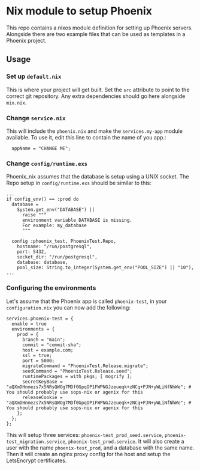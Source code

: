 # Nix module to setup Phoenix

This repo contains a nixos module definition for setting up Phoenix servers.
Alongside there are two example files that can be used as templates in a Phoenix project.

## Usage
### Set up `default.nix` 
This is where your project will get built. Set the `src` attribute to point to the correct git repository.
Any extra dependencies should go here alongside `mix.nix`.

### Change `service.nix`
This will include the `phoenix.nix` and make the `services.my-app` module available. To use it, edit this line to contain the name of you app.:
```
  appName = "CHANGE ME";
```

### Change `config/runtime.exs` 
Phoenix_nix assumes that the database is setup using a UNIX socket. The Repo setup in `config/runtime.exs` should be similar to this:
```
...
if config_env() == :prod do
  database =
    System.get_env("DATABASE") ||
      raise """
      environment variable DATABASE is missing.
      For example: my_database
      """

  config :phoenix_test, PhoenixTest.Repo,
    hostname: "/run/postgresql",
    port: 5432,
    socket_dir: "/run/postgresql",
    database: database,
    pool_size: String.to_integer(System.get_env("POOL_SIZE") || "10"),
...
```

### Configuring the environments
Let's assume that the Phoenix app is called `phoenix-test`, in your `configuration.nix` you can now add the following:
```
services.phoenix-test = {
  enable = true
  environments = {
    prod = {
      branch = "main";
      commit = "commit-sha";     
      host = example.com;
      ssl = true;
      port = 5000;
      migrateCommand = "PhoenixTest.Release.migrate";
      seedCommand = "PhoenixTest.Release.seed";
      runtimePackages = with pkgs; [ mogrify ];
      secretKeyBase = "aQXmDHnmezs7x5NRsQWOg7MDf0GpqOP1FWPNGJzeueqk+zNCq+PJN+yWLiNfNhWe"; # You should probably use sops-nix or agenix for this
      releaseCookie = "aQXmDHnmezs7x5NRsQWOg7MDf0GpqOP1FWPNGJzeueqk+zNCq+PJN+yWLiNfNhWe"; # You should probably use sops-nix or agenix for this
    };
  };
};
```
This will setup three services: `phoenix-test_prod_seed.service`, `phoenix-test_migration.service`, `phoenix-test_prod.service`.
It will also create a user with the name `phoenix-test_prod`, and a database with the same name. Then it will create an nginx proxy config for the host and setup the LetsEncrypt certificates.
